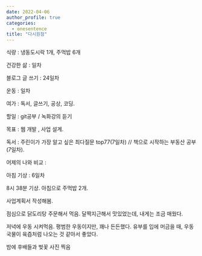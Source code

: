 ```yaml
---
date: 2022-04-06
author_profile: true
categories:
  - onesentence
title: "다시원점"
---
```


식량 : 냉동도시락 1개, 주먹밥 6개

건강한 삶 : 일차 

블로그 글 쓰기 : 24일차

운동 : 일차

여가 : 독서, 글쓰기, 공상, 코딩.

할일 : git공부 / 녹화강의 듣기

목표 : 웹 개발 , 사업 설계.

독서 : 주린이가 가장 알고 싶은 최다질문 top77(7일차) // 책으로 시작하는 부동산 공부(7일차).

어제의 나와 비교 : 

아침 기상 : 6일차

8시 38분 기상. 아침으로 주먹밥 2개.

사업계획서 작성해봄. 

점심으로 닭도리탕 주문해서 먹음. 달짝지근해서 맛있었는데, 내게는 조금 매웠다.

저녁에 우동 시켜먹음. 평범한 우동이지만, 꽤나 든든했다. 유부를 입에 머금을 때, 우동 국물이 육즙처럼 나오는 것 같아서 좋았다.

밤에 후배들과 벚꽃 사진 찍음

